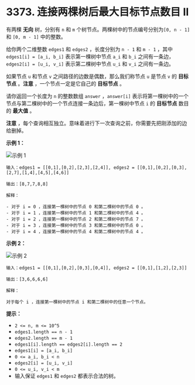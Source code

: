 # 3373. 连接两棵树后最大目标节点数目 II

有两棵 **无向** 树，分别有 `n` 和 `m` 个树节点。两棵树中的节点编号分别为`[0, n - 1]` 和 `[0, m - 1]` 中的整数。

给你两个二维整数 `edges1` 和 `edges2` ，长度分别为 `n - 1` 和 `m - 1` ，其中 `edges1[i] = [a_i, b_i]` 表示第一棵树中节点 `a_i` 和 `b_i` 之间有一条边，`edges2[i] = [u_i, v_i]` 表示第二棵树中节点 `u_i` 和 `v_i` 之间有一条边。

如果节点 `u` 和节点 `v` 之间路径的边数是偶数，那么我们称节点 `u` 是节点 `v` 的 **目标节点** 。**注意** ，一个节点一定是它自己的 **目标节点** 。

请你返回一个长度为 `n` 的整数数组 `answer` ，`answer[i]` 表示将第一棵树中的一个节点与第二棵树中的一个节点连接一条边后，第一棵树中节点 `i` 的 **目标节点** 数目的 **最大值** 。

**注意** ，每个查询相互独立。意味着进行下一次查询之前，你需要先把刚添加的边给删掉。

**示例 1：**

![示例 1](https://assets.leetcode.com/uploads/2024/09/24/3982-1.png)

```()
输入：edges1 = [[0,1],[0,2],[2,3],[2,4]], edges2 = [[0,1],[0,2],[0,3],[2,7],[1,4],[4,5],[4,6]]

输出：[8,7,7,8,8]

解释：

- 对于 i = 0 ，连接第一棵树中的节点 0 和第二棵树中的节点 0 。
- 对于 i = 1 ，连接第一棵树中的节点 1 和第二棵树中的节点 4 。
- 对于 i = 2 ，连接第一棵树中的节点 2 和第二棵树中的节点 7 。
- 对于 i = 3 ，连接第一棵树中的节点 3 和第二棵树中的节点 0 。
- 对于 i = 4 ，连接第一棵树中的节点 4 和第二棵树中的节点 4 。
```

**示例 2：**

![示例 2](https://assets.leetcode.com/uploads/2024/09/24/3928-2.png)

```()
输入：edges1 = [[0,1],[0,2],[0,3],[0,4]], edges2 = [[0,1],[1,2],[2,3]]

输出：[3,6,6,6,6]

解释：

对于每个 i ，连接第一棵树中的节点 i 和第二棵树中的任意一个节点。
```

**提示：**

- `2 <= n, m <= 10^5`
- `edges1.length == n - 1`
- `edges2.length == m - 1`
- `edges1[i].length == edges2[i].length == 2`
- `edges1[i] = [a_i, b_i]`
- `0 <= a_i, b_i < n`
- `edges2[i] = [u_i, v_i]`
- `0 <= u_i, v_i < m`
- 输入保证 `edges1` 和 `edges2` 都表示合法的树。
